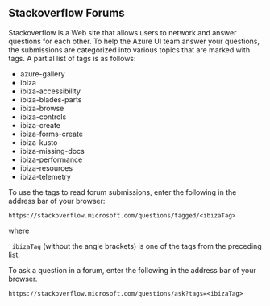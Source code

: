 <a name="portalfxExtensionsStackoverflow"></a>
<!-- link to this document is [portalfx-extensions-stackoverflow.md]()
-->

## Stackoverflow Forums

Stackoverflow is a Web site that allows users to network and answer questions for each other.
To help the Azure UI team answer your questions, the submissions are categorized into various topics that are marked with tags.  A partial list of tags is as follows:

* azure-gallery 
* ibiza
* ibiza-accessibility
* ibiza-blades-parts
* ibiza-browse 
* ibiza-controls 
* ibiza-create
* ibiza-forms-create 
* ibiza-kusto 
* ibiza-missing-docs 
* ibiza-performance
* ibiza-resources 
* ibiza-telemetry 

To use the tags to read forum submissions, enter the following in the address bar of your browser:

```https://stackoverflow.microsoft.com/questions/tagged/<ibizaTag>```

where

 ``` ibizaTag``` (without the angle brackets) is one of the tags from the preceding list.

To ask a question in a forum, enter the following in the address bar of your browser.

```https://stackoverflow.microsoft.com/questions/ask?tags=<ibizaTag>```

